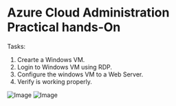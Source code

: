 # Azure Cloud Administration Practical hands-On #
Tasks:
1. Crearte a Windows VM.
2. Login to Windows VM using RDP.
3. Configure the windows VM to a Web Server.
4. Verify is working properly.

![Image](https://github.com/user-attachments/assets/d966f4fa-8ab5-4429-97d4-170b2dd9749f)
![Image](https://github.com/user-attachments/assets/dd656db0-72b1-4dce-b362-e65e8be8e4c7)
